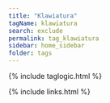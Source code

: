 ```yaml
---
title: "Klawiatura"
tagName: klawiatura
search: exclude
permalink: tag_klawiatura
sidebar: home_sidebar
folder: tags
---
```

{% include taglogic.html %}

{% include links.html %}
